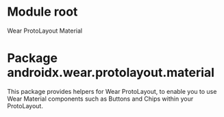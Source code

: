 # Module root

Wear ProtoLayout Material

# Package androidx.wear.protolayout.material

This package provides helpers for Wear ProtoLayout, to enable you to use Wear Material components
such as Buttons and Chips within your ProtoLayout.

